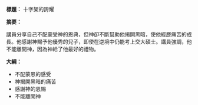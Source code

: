 **標題：** 十字架的誇耀

**摘要：**

講員分享自己不配蒙受神的恩典，但神卻不斷幫助他揭開黑暗，使他經歷痛苦的成長。他感謝神賜予他優秀的兒子，即使在逆境中仍能考上交大碩士。講員強調，他不能離開神，因為神給了他最好的禮物。

**大綱：**

* 不配蒙恩的感受
* 神揭開黑暗的痛苦
* 感謝神的恩賜
* 不能離開神